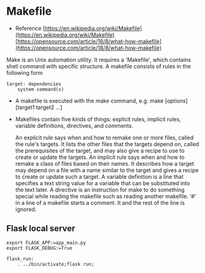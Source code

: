 # Makefile
- Reference
[https://en.wikipedia.org/wiki/Makefile](https://en.wikipedia.org/wiki/Makefile)
[https://opensource.com/article/18/8/what-how-makefile](https://opensource.com/article/18/8/what-how-makefile)

Make is an Unix automation utility. It requires a 'Makefile', which contains shell command with specific structure.
A makefile consists of rules in the following form
```
target: dependencies
    system command(s)
```

- A makefile is executed with the make command, e.g. make [options] [target1 target2 ...]
- Makefiles contain five kinds of things: explicit rules, implicit rules, variable definitions, directives, and comments.

    An explicit rule says when and how to remake one or more files, called the rule's targets. It lists the other files that the targets depend on, called the prerequisites of the target, and may also give a recipe to use to create or update the targets.
    An implicit rule says when and how to remake a class of files based on their names. It describes how a target may depend on a file with a name similar to the target and gives a recipe to create or update such a target.
    A variable definition is a line that specifies a text string value for a variable that can be substituted into the text later.
    A directive is an instruction for make to do something special while reading the makefile such as reading another makefile.
    ‘#’ in a line of a makefile starts a comment. It and the rest of the line is ignored.



## Flask local server
```
export FLASK_APP:=app_main.py
export FLASK_DEBUG:=True

flask_run:
    . ../bin/activate;flask run;
```
